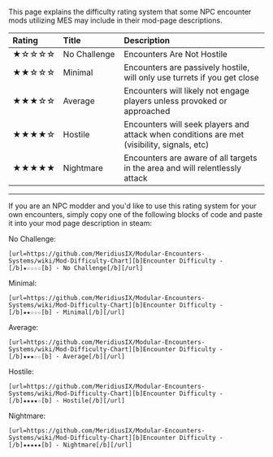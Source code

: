 This page explains the difficulty rating system that some NPC encounter mods utilizing MES may include in their mod-page descriptions.

|Rating|Title&nbsp;&nbsp;&nbsp;&nbsp;&nbsp;&nbsp;&nbsp;&nbsp;&nbsp;&nbsp;&nbsp;&nbsp;&nbsp;&nbsp;&nbsp;&nbsp;|Description|
|:-----|:-----|:-----|
|★☆☆☆☆|No Challenge|Encounters Are Not Hostile|
|★★☆☆☆|Minimal|Encounters are passively hostile, will only use turrets if you get close|
|★★★☆☆|Average|Encounters will likely not engage players unless provoked or approached|
|★★★★☆|Hostile|Encounters will seek players and attack when conditions are met (visibility, signals, etc)|
|★★★★★|Nightmare|Encounters are aware of all targets in the area and will relentlessly attack|

***

If you are an NPC modder and you'd like to use this rating system for your own encounters, simply copy one of the following blocks of code and paste it into your mod page description in steam:

No Challenge:  
```
[url=https://github.com/MeridiusIX/Modular-Encounters-Systems/wiki/Mod-Difficulty-Chart][b]Encounter Difficulty - [/b]★☆☆☆☆[b] - No Challenge[/b][/url]
```

Minimal:  
```
[url=https://github.com/MeridiusIX/Modular-Encounters-Systems/wiki/Mod-Difficulty-Chart][b]Encounter Difficulty - [/b]★★☆☆☆[b] - Minimal[/b][/url]
```

Average:  
```
[url=https://github.com/MeridiusIX/Modular-Encounters-Systems/wiki/Mod-Difficulty-Chart][b]Encounter Difficulty - [/b]★★★☆☆[b] - Average[/b][/url]
```

Hostile:  
```
[url=https://github.com/MeridiusIX/Modular-Encounters-Systems/wiki/Mod-Difficulty-Chart][b]Encounter Difficulty - [/b]★★★★☆[b] - Hostile[/b][/url]
```

Nightmare:  
```
[url=https://github.com/MeridiusIX/Modular-Encounters-Systems/wiki/Mod-Difficulty-Chart][b]Encounter Difficulty - [/b]★★★★★[b] - Nightmare[/b][/url]
```